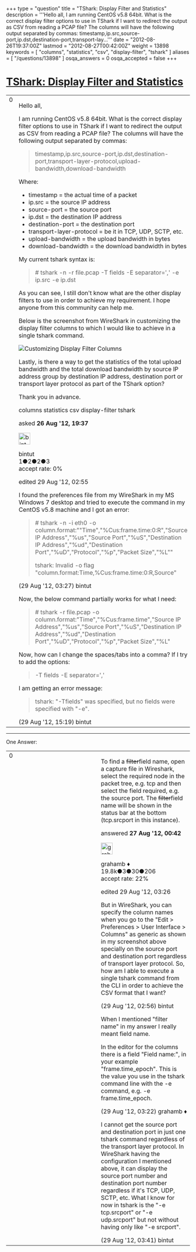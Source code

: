 +++
type = "question"
title = "TShark: Display Filter and Statistics"
description = '''Hello all, I am running CentOS v5.8 64bit. What is the correct display filter options to use in TShark if I want to redirect the output as CSV from reading a PCAP file? The columns will have the following output separated by commas:  timestamp,ip.src,source-port,ip.dst,destination-port,transport-lay...'''
date = "2012-08-26T19:37:00Z"
lastmod = "2012-08-27T00:42:00Z"
weight = 13898
keywords = [ "columns", "statistics", "csv", "display-filter", "tshark" ]
aliases = [ "/questions/13898" ]
osqa_answers = 0
osqa_accepted = false
+++

<div class="headNormal">

# [TShark: Display Filter and Statistics](/questions/13898/tshark-display-filter-and-statistics)

</div>

<div id="main-body">

<div id="askform">

<table id="question-table" style="width:100%;"><colgroup><col style="width: 50%" /><col style="width: 50%" /></colgroup><tbody><tr class="odd"><td style="width: 30px; vertical-align: top"><div class="vote-buttons"><div id="post-13898-score" class="post-score" title="current number of votes">0</div><div id="favorite-count" class="favorite-count"></div></div></td><td><div id="item-right"><div class="question-body"><p>Hello all,</p><p>I am running CentOS v5.8 64bit. What is the correct display filter options to use in TShark if I want to redirect the output as CSV from reading a PCAP file? The columns will have the following output separated by commas:</p><blockquote><p>timestamp,ip.src,source-port,ip.dst,destination-port,transport-layer-protocol,upload-bandwidth,download-bandwidth</p></blockquote><p>Where:</p><ul><li>timestamp = the actual time of a packet</li><li>ip.src = the source IP address</li><li>source-port = the source port</li><li>ip.dst = the destination IP address</li><li>destination-port = the destination port</li><li>transport-layer-protocol = be it in TCP, UDP, SCTP, etc.</li><li>upload-bandwidth = the upload bandwidth in bytes</li><li>download-bandwidth = the download bandwidth in bytes</li></ul><p>My current tshark syntax is:</p><blockquote><p># tshark -n -r file.pcap -T fields -E separator=',' -e ip.src -e ip.dst</p></blockquote><p>As you can see, I still don't know what are the other display filters to use in order to achieve my requirement. I hope anyone from this community can help me.</p><p>Below is the screenshot from WireShark in customizing the display filter columns to which I would like to achieve in a single tshark command.</p><p><img src="https://osqa-ask.wireshark.org/upfiles/wireshark_display_columns.png" alt="Customizing Display Filter Columns" /></p><p>Lastly, is there a way to get the statistics of the total upload bandwidth and the total download bandwidth by source IP address group by destination IP address, destination port or transport layer protocol as part of the TShark option?</p><p>Thank you in advance.</p></div><div id="question-tags" class="tags-container tags">columns statistics csv display-filter tshark</div><div id="question-controls" class="post-controls"></div><div class="post-update-info-container"><div class="post-update-info post-update-info-user"><p>asked <strong>26 Aug '12, 19:37</strong></p><img src="https://secure.gravatar.com/avatar/929188474427b5c0cd8e3de0670882f5?s=32&amp;d=identicon&amp;r=g" class="gravatar" width="32" height="32" alt="bintut&#39;s gravatar image" /><p>bintut<br />
<span class="score" title="1 reputation points">1</span><span title="2 badges"><span class="badge1">●</span><span class="badgecount">2</span></span><span title="2 badges"><span class="silver">●</span><span class="badgecount">2</span></span><span title="3 badges"><span class="bronze">●</span><span class="badgecount">3</span></span><br />
<span class="accept_rate" title="Rate of the user&#39;s accepted answers">accept rate:</span> <span title="bintut has no accepted answers">0%</span></p></img></div><div class="post-update-info post-update-info-edited"><p>edited 29 Aug '12, 02:55</p></div></div><div id="comments-container-13898" class="comments-container"><span id="13955"></span><div id="comment-13955" class="comment"><div id="post-13955-score" class="comment-score"></div><div class="comment-text"><p>I found the preferences file from my WireShark in my MS Windows 7 desktop and tried to execute the command in my CentOS v5.8 machine and I got an error:</p><blockquote><p># tshark -n -i eth0 -o column.format:""Time","%Cus:frame.time:0:R","Source IP Address","%us","Source Port","%uS","Destination IP Address","%ud","Destination Port","%uD","Protocol","%p","Packet Size","%L""</p><p>tshark: Invalid -o flag "column.format:Time,%Cus:frame.time:0:R,Source"</p></blockquote></div><div id="comment-13955-info" class="comment-info"><span class="comment-age">(29 Aug '12, 03:27)</span> bintut</div></div><span id="13960"></span><div id="comment-13960" class="comment"><div id="post-13960-score" class="comment-score"></div><div class="comment-text"><p>Now, the below command partially works for what I need:</p><blockquote><p># tshark -r file.pcap -o column.format:"Time","%Cus:frame.time","Source IP Address","%us","Source Port","%uS","Destination IP Address","%ud","Destination Port","%uD","Protocol","%p","Packet Size","%L"</p></blockquote><p>Now, how can I change the spaces/tabs into a comma? If I try to add the options:</p><blockquote><p>-T fields -E separator=','</p></blockquote><p>I am getting an error message:</p><blockquote><p>tshark: "-Tfields" was specified, but no fields were specified with "-e".</p></blockquote></div><div id="comment-13960-info" class="comment-info"><span class="comment-age">(29 Aug '12, 15:19)</span> bintut</div></div></div><div id="comment-tools-13898" class="comment-tools"></div><div class="clear"></div><div id="comment-13898-form-container" class="comment-form-container"></div><div class="clear"></div></div></td></tr></tbody></table>

------------------------------------------------------------------------

<div class="tabBar">

<span id="sort-top"></span>

<div class="headQuestions">

One Answer:

</div>

</div>

<span id="13907"></span>

<div id="answer-container-13907" class="answer">

<table style="width:100%;"><colgroup><col style="width: 50%" /><col style="width: 50%" /></colgroup><tbody><tr class="odd"><td style="width: 30px; vertical-align: top"><div class="vote-buttons"><div id="post-13907-score" class="post-score" title="current number of votes">0</div></div></td><td><div class="item-right"><div class="answer-body"><p>To find a <del>filter</del>field name, open a capture file in Wireshark, select the required node in the packet tree, e.g. tcp and then select the field required, e.g. the source port. The <del>filter</del>field name will be shown in the status bar at the bottom (tcp.srcport in this instance).</p></div><div class="answer-controls post-controls"></div><div class="post-update-info-container"><div class="post-update-info post-update-info-user"><p>answered <strong>27 Aug '12, 00:42</strong></p><img src="https://secure.gravatar.com/avatar/d2a7e24ca66604c749c7c88c1da8ff78?s=32&amp;d=identicon&amp;r=g" class="gravatar" width="32" height="32" alt="grahamb&#39;s gravatar image" /><p>grahamb ♦<br />
<span class="score" title="19834 reputation points"><span>19.8k</span></span><span title="3 badges"><span class="badge1">●</span><span class="badgecount">3</span></span><span title="30 badges"><span class="silver">●</span><span class="badgecount">30</span></span><span title="206 badges"><span class="bronze">●</span><span class="badgecount">206</span></span><br />
<span class="accept_rate" title="Rate of the user&#39;s accepted answers">accept rate:</span> <span title="grahamb has 274 accepted answers">22%</span></p></div><div class="post-update-info post-update-info-edited"><p>edited 29 Aug '12, 03:26</p></div></div><div id="comments-container-13907" class="comments-container"><span id="13952"></span><div id="comment-13952" class="comment"><div id="post-13952-score" class="comment-score"></div><div class="comment-text"><p>But in WireShark, you can specify the column names when you go to the "Edit &gt; Preferences &gt; User Interface &gt; Columns" as generic as shown in my screenshot above specially on the source port and destination port regardless of transport layer protocol. So, how am I able to execute a single tshark command from the CLI in order to achieve the CSV format that I want?</p></div><div id="comment-13952-info" class="comment-info"><span class="comment-age">(29 Aug '12, 02:56)</span> bintut</div></div><span id="13954"></span><div id="comment-13954" class="comment"><div id="post-13954-score" class="comment-score"></div><div class="comment-text"><p>When I mentioned "filter name" in my answer I really meant field name.</p><p>In the editor for the columns there is a field "Field name:", in your example "frame.time_epoch". This is the value you use in the tshark command line with the -e command, e.g. -e frame.time_epoch.</p></div><div id="comment-13954-info" class="comment-info"><span class="comment-age">(29 Aug '12, 03:22)</span> grahamb ♦</div></div><span id="13956"></span><div id="comment-13956" class="comment"><div id="post-13956-score" class="comment-score"></div><div class="comment-text"><p>I cannot get the source port and destination port in just one tshark command regardless of the transport layer protocol. In WireShark having the configuration I mentioned above, it can display the source port number and destination port number regardless if it's TCP, UDP, SCTP, etc. What I know for now in tshark is the "-e tcp.srcport" or "-e udp.srcport" but not without having only like "-e srcport".</p></div><div id="comment-13956-info" class="comment-info"><span class="comment-age">(29 Aug '12, 03:41)</span> bintut</div></div></div><div id="comment-tools-13907" class="comment-tools"></div><div class="clear"></div><div id="comment-13907-form-container" class="comment-form-container"></div><div class="clear"></div></div></td></tr></tbody></table>

</div>

<div class="paginator-container-left">

</div>

</div>

</div>

